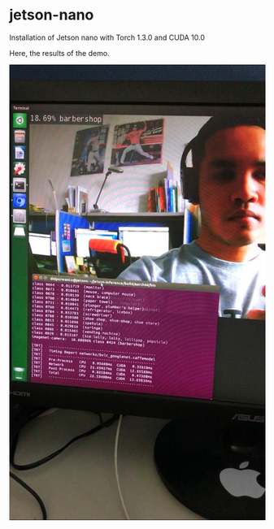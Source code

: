 # jetson-nano
Installation of Jetson nano with Torch 1.3.0 and CUDA 10.0

Here, the results of the demo.

<img src="https://github.com/didpurwanto/jetson-nano/blob/master/img.jpeg">

